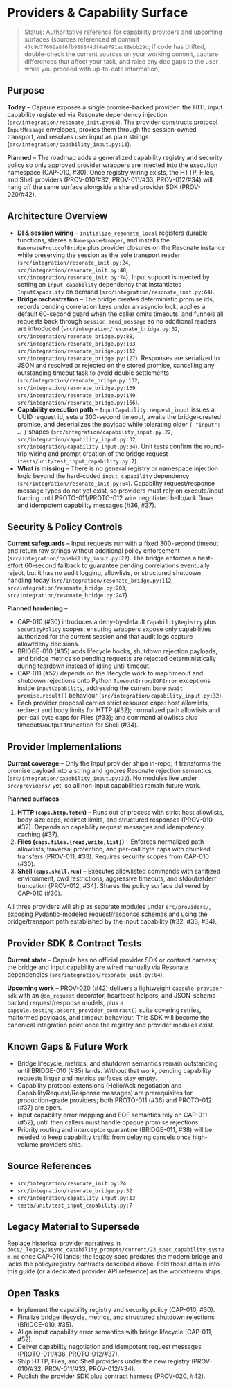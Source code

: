 # Providers & Capability Surface

> Status: Authoritative reference for capability providers and upcoming surfaces (sources referenced at commit `47c9d77602a8f6fb988844df4a8791ad88ebb29d`; if code has drifted, double-check the current sources on your working commit, capture differences that affect your task, and raise any doc gaps to the user while you proceed with up-to-date information).

## Purpose
**Today** – Capsule exposes a single promise-backed provider: the HITL input capability registered via Resonate dependency injection (`src/integration/resonate_init.py:64`). The provider constructs protocol `InputMessage` envelopes, proxies them through the session-owned transport, and resolves user input as plain strings (`src/integration/capability_input.py:13`).

**Planned** – The roadmap adds a generalized capability registry and security policy so only approved provider wrappers are injected into the execution namespace (CAP-010, #30). Once registry wiring exists, the HTTP, Files, and Shell providers (PROV-010/#32, PROV-011/#33, PROV-012/#34) will hang off the same surface alongside a shared provider SDK (PROV-020/#42).

## Architecture Overview
- **DI & session wiring** – `initialize_resonate_local` registers durable functions, shares a `NamespaceManager`, and installs the `ResonateProtocolBridge` plus provider closures on the Resonate instance while preserving the session as the sole transport reader (`src/integration/resonate_init.py:24`, `src/integration/resonate_init.py:48`, `src/integration/resonate_init.py:74`). Input support is injected by setting an `input_capability` dependency that instantiates `InputCapability` on demand (`src/integration/resonate_init.py:64`).
- **Bridge orchestration** – The bridge creates deterministic promise ids, records pending correlation keys under an asyncio lock, applies a default 60-second guard when the caller omits timeouts, and funnels all requests back through `session.send_message` so no additional readers are introduced (`src/integration/resonate_bridge.py:32`, `src/integration/resonate_bridge.py:88`, `src/integration/resonate_bridge.py:103`, `src/integration/resonate_bridge.py:112`, `src/integration/resonate_bridge.py:127`). Responses are serialized to JSON and resolved or rejected on the stored promise, cancelling any outstanding timeout task to avoid double settlements (`src/integration/resonate_bridge.py:132`, `src/integration/resonate_bridge.py:139`, `src/integration/resonate_bridge.py:149`, `src/integration/resonate_bridge.py:166`).
- **Capability execution path** – `InputCapability.request_input` issues a UUID request id, sets a 300-second timeout, awaits the bridge-created promise, and deserializes the payload while tolerating older `{ "input": … }` shapes (`src/integration/capability_input.py:22`, `src/integration/capability_input.py:32`, `src/integration/capability_input.py:34`). Unit tests confirm the round-trip wiring and prompt creation of the bridge request (`tests/unit/test_input_capability.py:7`).
- **What is missing** – There is no general registry or namespace injection logic beyond the hard-coded `input_capability` dependency (`src/integration/resonate_init.py:64`). Capability request/response message types do not yet exist, so providers must rely on execute/input framing until PROTO-011/PROTO-012 wire negotiated hello/ack flows and idempotent capability messages (#36, #37).

## Security & Policy Controls
**Current safeguards** – Input requests run with a fixed 300-second timeout and return raw strings without additional policy enforcement (`src/integration/capability_input.py:22`). The bridge enforces a best-effort 60-second fallback to guarantee pending correlations eventually reject, but it has no audit logging, allowlists, or structured shutdown handling today (`src/integration/resonate_bridge.py:112`, `src/integration/resonate_bridge.py:203`, `src/integration/resonate_bridge.py:247`).

**Planned hardening** –
- CAP-010 (#30) introduces a deny-by-default `CapabilityRegistry` plus `SecurityPolicy` scopes, ensuring wrappers expose only capabilities authorized for the current session and that audit logs capture allow/deny decisions.
- BRIDGE-010 (#35) adds lifecycle hooks, shutdown rejection payloads, and bridge metrics so pending requests are rejected deterministically during teardown instead of idling until timeout.
- CAP-011 (#52) depends on the lifecycle work to map timeout and shutdown rejections onto Python `TimeoutError`/`EOFError` exceptions inside `InputCapability`, addressing the current bare `await promise.result()` behaviour (`src/integration/capability_input.py:32`).
- Each provider proposal carries strict resource caps: host allowlists, redirect and body limits for HTTP (#32); normalized path allowlists and per-call byte caps for Files (#33); and command allowlists plus timeouts/output truncation for Shell (#34).

## Provider Implementations
**Current coverage** – Only the Input provider ships in-repo; it transforms the promise payload into a string and ignores Resonate rejection semantics (`src/integration/capability_input.py:32`). No modules live under `src/providers/` yet, so all non-input capabilities remain future work.

**Planned surfaces** –
1. **HTTP (`caps.http.fetch`)** – Runs out of process with strict host allowlists, body size caps, redirect limits, and structured responses (PROV-010, #32). Depends on capability request messages and idempotency caching (#37).
2. **Files (`caps.files.{read,write,list}`)** – Enforces normalized path allowlists, traversal protection, and per-call byte caps with chunked transfers (PROV-011, #33). Requires security scopes from CAP-010 (#30).
3. **Shell (`caps.shell.run`)** – Executes allowlisted commands with sanitized environment, cwd restrictions, aggressive timeouts, and stdout/stderr truncation (PROV-012, #34). Shares the policy surface delivered by CAP-010 (#30).

All three providers will ship as separate modules under `src/providers/`, exposing Pydantic-modeled request/response schemas and using the bridge/transport path established by the input capability (#32, #33, #34).

## Provider SDK & Contract Tests
**Current state** – Capsule has no official provider SDK or contract harness; the bridge and input capability are wired manually via Resonate dependencies (`src/integration/resonate_init.py:64`).

**Upcoming work** – PROV-020 (#42) delivers a lightweight `capsule-provider-sdk` with an `@on_request` decorator, heartbeat helpers, and JSON-schema-backed request/response models, plus a `capsule.testing.assert_provider_contract()` suite covering retries, malformed payloads, and timeout behaviour. This SDK will become the canonical integration point once the registry and provider modules exist.

## Known Gaps & Future Work
- Bridge lifecycle, metrics, and shutdown semantics remain outstanding until BRIDGE-010 (#35) lands. Without that work, pending capability requests linger and metrics surfaces stay empty.
- Capability protocol extensions (Hello/Ack negotiation and CapabilityRequest/Response messages) are prerequisites for production-grade providers; both PROTO-011 (#36) and PROTO-012 (#37) are open.
- Input capability error mapping and EOF semantics rely on CAP-011 (#52); until then callers must handle opaque promise rejections.
- Priority routing and interceptor quarantine (BRIDGE-011, #38) will be needed to keep capability traffic from delaying cancels once high-volume providers ship.

## Source References
- `src/integration/resonate_init.py:24`
- `src/integration/resonate_bridge.py:32`
- `src/integration/capability_input.py:13`
- `tests/unit/test_input_capability.py:7`

## Legacy Material to Supersede
Replace historical provider narratives in `docs/_legacy/async_capability_prompts/current/23_spec_capability_system.md` once CAP-010 lands; the legacy spec predates the modern bridge and lacks the policy/registry contracts described above. Fold those details into this guide (or a dedicated provider API reference) as the workstream ships.

## Open Tasks
- Implement the capability registry and security policy (CAP-010, #30).
- Finalize bridge lifecycle, metrics, and structured shutdown rejections (BRIDGE-010, #35).
- Align input capability error semantics with bridge lifecycle (CAP-011, #52).
- Deliver capability negotiation and idempotent request messages (PROTO-011/#36, PROTO-012/#37).
- Ship HTTP, Files, and Shell providers under the new registry (PROV-010/#32, PROV-011/#33, PROV-012/#34).
- Publish the provider SDK plus contract harness (PROV-020, #42).
